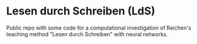 # Lesen durch Schreiben (LdS)
Public repo with some code for a computational investigation of Reichen's teaching method "Lesen durch Schreiben" with neural networks.
